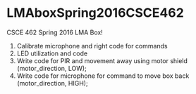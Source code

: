 # LMAboxSpring2016CSCE462

CSCE 462 Spring 2016 LMA Box!

1) Calibrate microphone and right code for commands<br>
2) LED utilization and code<br>
3) Write code for PIR and movement away using motor shield (motor_direction, LOW);<br>
4) Write code for microphone for command to move box back (motor_direction, HIGH);<br>
